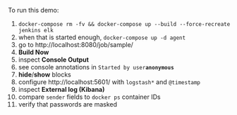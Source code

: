 To run this demo:

1. `docker-compose rm -fv && docker-compose up --build --force-recreate jenkins elk`
1. when that is started enough, `docker-compose up -d agent`
1. go to http://localhost:8080/job/sample/
1. **Build Now**
1. inspect **Console Output**
1. see console annotations in `Started by user`__`anonymous`__
1. **hide**/**show** blocks
1. configure http://localhost:5601/ with `logstash*` and `@timestamp`
1. inspect **External log (Kibana)**
1. compare `sender` fields to `docker ps` container IDs
1. verify that passwords are masked
